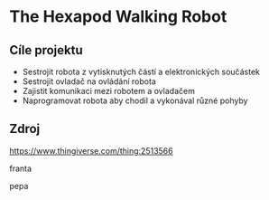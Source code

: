 # The Hexapod Walking Robot


## Cíle projektu 
- Sestrojit robota z vytisknutých částí a elektronických součástek
- Sestrojit ovladač na ovládání robota
- Zajistit komunikaci mezi robotem a ovladačem
- Naprogramovat robota aby chodil a vykonával různé pohyby

## Zdroj
https://www.thingiverse.com/thing:2513566


franta

pepa
